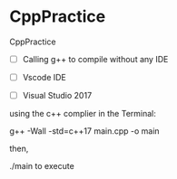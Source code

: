 # CppPractice
CppPractice

- [ ] Calling g++ to compile without any IDE
- [ ] Vscode IDE
- [ ] Visual Studio 2017


using the c++ complier in the Terminal:

g++ -Wall -std=c++17 main.cpp -o main

then,

./main to execute
